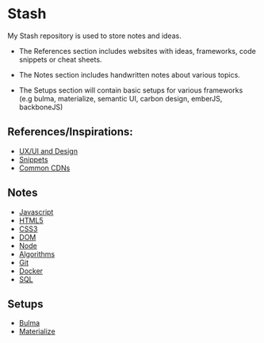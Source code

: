 # Stash

My Stash repository is used to store notes and ideas.

- The References section includes websites with ideas, frameworks, code snippets or cheat sheets.

- The Notes section includes handwritten notes about various topics.

- The Setups section will contain basic setups for various frameworks (e.g bulma, materialize, semantic UI, carbon design, emberJS, backboneJS)

## References/Inspirations:

- [UX/UI and Design](./References/UI/ui.md)
- [Snippets](./References/Snippets/snippets.md)
- [Common CDNs](./References/CDNs/cdns.md)

## Notes

- [Javascript](./Notes/Javascript.md)
- [HTML5](./Notes/HTML5.md)
- [CSS3](./Notes/CSS3.md)
- [DOM](./Notes/DOM.md)
- [Node](./Notes/Node.md)
- [Algorithms](./Notes/AlgorithmsAndDataStructures.md)
- [Git](./Notes/Git.md)
- [Docker](./Notes/Docker.md)
- [SQL](./Notes/SQL.md)

## Setups

- [Bulma](./Setups/bulmaSetup)
- [Materialize](./Setups/materializeSetup)

